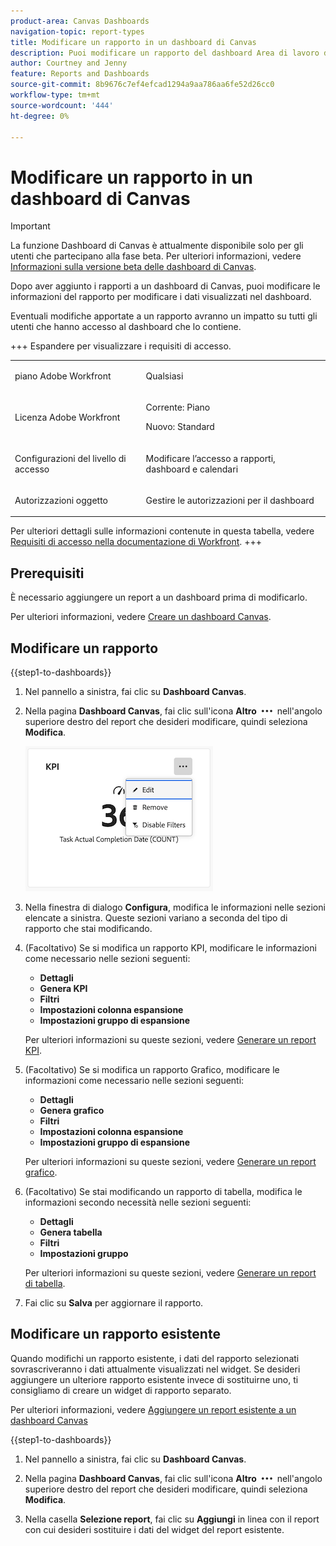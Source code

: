 ```yaml
---
product-area: Canvas Dashboards
navigation-topic: report-types
title: Modificare un rapporto in un dashboard di Canvas
description: Puoi modificare un rapporto del dashboard Area di lavoro dopo averlo creato.
author: Courtney and Jenny
feature: Reports and Dashboards
source-git-commit: 8b9676c7ef4efcad1294a9aa786aa6fe52d26cc0
workflow-type: tm+mt
source-wordcount: '444'
ht-degree: 0%

---
```


# Modificare un rapporto in un dashboard di Canvas

>[!IMPORTANT]
>
>La funzione Dashboard di Canvas è attualmente disponibile solo per gli utenti che partecipano alla fase beta. Per ulteriori informazioni, vedere [Informazioni sulla versione beta delle dashboard di Canvas](/help/quicksilver/product-announcements/betas/canvas-dashboards-beta/canvas-dashboards-beta-information.md).

Dopo aver aggiunto i rapporti a un dashboard di Canvas, puoi modificare le informazioni del rapporto per modificare i dati visualizzati nel dashboard.

Eventuali modifiche apportate a un rapporto avranno un impatto su tutti gli utenti che hanno accesso al dashboard che lo contiene.


+++ Espandere per visualizzare i requisiti di accesso.

<table style="table-layout:auto"> 
<col> 
</col> 
<col> 
</col> 
<tbody> 
<tr> 
   <td role="rowheader"><p>piano Adobe Workfront</p></td> 
   <td> 
<p>Qualsiasi </p> 
   </td> 
<tr> 
 <tr> 
   <td role="rowheader"><p>Licenza Adobe Workfront</p></td> 
   <td> 
<p>Corrente: Piano </p> 
<p>Nuovo: Standard</p> 
   </td> 
   </tr> 
  </tr> 
  <tr> 
   <td role="rowheader"><p>Configurazioni del livello di accesso</p></td> 
   <td><p>Modificare l’accesso a rapporti, dashboard e calendari</p>
  </td> 
  </tr>  
        <tr> 
   <td role="rowheader"><p>Autorizzazioni oggetto</p></td> 
   <td><p>Gestire le autorizzazioni per il dashboard</p>
  </td> 
  </tr>
</tbody> 
</table>

Per ulteriori dettagli sulle informazioni contenute in questa tabella, vedere [Requisiti di accesso nella documentazione di Workfront](/help/quicksilver/administration-and-setup/add-users/access-levels-and-object-permissions/access-level-requirements-in-documentation.md).
+++

## Prerequisiti

È necessario aggiungere un report a un dashboard prima di modificarlo.

Per ulteriori informazioni, vedere [Creare un dashboard Canvas](/help/quicksilver/reports-and-dashboards/canvas-dashboards/create-dashboards/create-dashboards.md).

## Modificare un rapporto

{{step1-to-dashboards}}

1. Nel pannello a sinistra, fai clic su **Dashboard Canvas**.

1. Nella pagina **Dashboard Canvas**, fai clic sull&#39;icona **Altro** ![Altro](assets/more-icon.png) nell&#39;angolo superiore destro del report che desideri modificare, quindi seleziona **Modifica**.

   ![Modifica un report](assets/edit-report-box.png)

1. Nella finestra di dialogo **Configura**, modifica le informazioni nelle sezioni elencate a sinistra. Queste sezioni variano a seconda del tipo di rapporto che stai modificando.

1. (Facoltativo) Se si modifica un rapporto KPI, modificare le informazioni come necessario nelle sezioni seguenti:

   * **Dettagli**
   * **Genera KPI**
   * **Filtri**
   * **Impostazioni colonna espansione**
   * **Impostazioni gruppo di espansione**

   Per ulteriori informazioni su queste sezioni, vedere [Generare un report KPI](/help/quicksilver/reports-and-dashboards/canvas-dashboards/add-reports/build-kpi-report.md).

1. (Facoltativo) Se si modifica un rapporto Grafico, modificare le informazioni come necessario nelle sezioni seguenti:

   * **Dettagli**
   * **Genera grafico**
   * **Filtri**
   * **Impostazioni colonna espansione**
   * **Impostazioni gruppo di espansione**

   Per ulteriori informazioni su queste sezioni, vedere [Generare un report grafico](/help/quicksilver/reports-and-dashboards/canvas-dashboards/add-reports/build-chart-report.md).

1. (Facoltativo) Se stai modificando un rapporto di tabella, modifica le informazioni secondo necessità nelle sezioni seguenti:

   * **Dettagli**
   * **Genera tabella**
   * **Filtri**
   * **Impostazioni gruppo**

   Per ulteriori informazioni su queste sezioni, vedere [Generare un report di tabella](/help/quicksilver/reports-and-dashboards/canvas-dashboards/add-reports/build-table-report.md).

1. Fai clic su **Salva** per aggiornare il rapporto.

## Modificare un rapporto esistente

Quando modifichi un rapporto esistente, i dati del rapporto selezionati sovrascriveranno i dati attualmente visualizzati nel widget. Se desideri aggiungere un ulteriore rapporto esistente invece di sostituirne uno, ti consigliamo di creare un widget di rapporto separato.

Per ulteriori informazioni, vedere [Aggiungere un report esistente a un dashboard Canvas](/help/quicksilver/reports-and-dashboards/canvas-dashboards/add-reports/add-existing-report.md)

{{step1-to-dashboards}}

1. Nel pannello a sinistra, fai clic su **Dashboard Canvas**.

1. Nella pagina **Dashboard Canvas**, fai clic sull&#39;icona **Altro** ![Altro](assets/more-icon.png) nell&#39;angolo superiore destro del report che desideri modificare, quindi seleziona **Modifica**.

1. Nella casella **Selezione report**, fai clic su **Aggiungi** in linea con il report con cui desideri sostituire i dati del widget del report esistente.